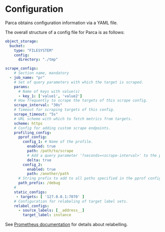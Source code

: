 # Configuration

Parca obtains configuration information via a YAML file.

The overall structure of a config file for Parca is as follows:

```yaml
object_storage:
  bucket:
    type: "FILESYSTEM"
    config:
      directory: "./tmp"

scrape_configs:
    # Section name, mandatory
  - job_name: "pr"
    # Set of query parameters with which the target is scraped.
    params: 
      # Name of keys with value(s)
      - key_1: ['value1', 'value2']
    # How frequently to scrape the targets of this scrape config.
    scrape_interval: "30s"
    # Timeout for scraping targets of this config.
    scrape_timeout: "5s"
    # URL scheme with which to fetch metrics from targets.
    scheme: https
    # Config for adding custom scrape endpoints.
    profiling_config:
      pprof_config:
        config_1: # Name of the profile.
          enabled: true
          path: /path/to/scrape
          # Add a query parameter '?seconds=<scrape-interval>' to the profile.
          delta: true
        config_2:
          enabled: true
          path: /another/path
      # String prefix to add to all paths specified in the pprof config.
      path_prefix: /debug
    # 
    static_configs:
     - targets: [ '127.0.0.1:7070' ]
    # Configuration for relabeling of target label sets.
    relabel_configs:
      - source_labels: [__address__]
        target_label: instance
```

See [Prometheus documentation](https://prometheus.io/docs/prometheus/latest/configuration/configuration/#relabel_config) for details about relabelling.
